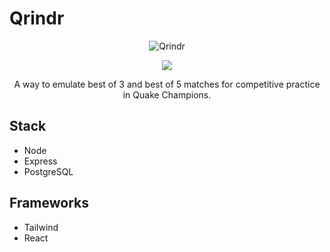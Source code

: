 # Qrindr

<p align="center">
  <img src="http://qrindr.com/static/img/logo_dark.png" alt="Qrindr"/>
</p>

<p align="center">
  <a href="https://travis-ci.org/CameronCT/Qrindr">
    <img src="https://api.travis-ci.org/CameronCT/Qrindr.svg?branch=master" />
  </a>
</p>

<p align="center">
	A way to emulate best of 3 and best of 5 matches for competitive practice in Quake Champions.
</p>

## Stack

* Node
* Express
* PostgreSQL

## Frameworks

* Tailwind
* React